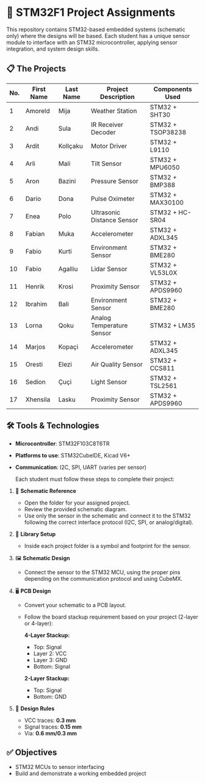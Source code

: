 # 🧪 STM32F1 Project Assignments

This repository contains STM32-based embedded systems (schematic only) where the designs will be based. Each student has a unique sensor module to interface with an STM32 microcontroller, applying sensor integration, and system design skills.

## 📋 The Projects

| No. | First Name | Last Name     | Project Description         | Components Used         |
|-----|------------|---------------|-----------------------------|--------------------------|
| 1   | Amoreld    | Mija          | Weather Station             | STM32 + SHT30            |
| 2   | Andi       | Sula          | IR Receiver Decoder         | STM32 + TSOP38238        |
| 3   | Ardit      | Kollçaku      | Motor Driver                | STM32 + L9110            |
| 4   | Arli       | Mali          | Tilt Sensor                 | STM32 + MPU6050          |
| 5   | Aron       | Bazini        | Pressure Sensor             | STM32 + BMP388           |
| 6   | Dario      | Dona          | Pulse Oximeter              | STM32 + MAX30100         |
| 7   | Enea       | Polo          | Ultrasonic Distance Sensor  | STM32 + HC-SR04          |
| 8   | Fabian     | Muka          | Accelerometer               | STM32 + ADXL345          |
| 9   | Fabio      | Kurti         | Environment Sensor          | STM32 + BME280           |
| 10  | Fabio      | Agalliu       | Lidar Sensor                | STM32 + VL53L0X          |
| 11  | Henrik     | Krosi         | Proximity Sensor            | STM32 + APDS9960         |
| 12  | Ibrahim    | Bali          | Environment Sensor          | STM32 + BME280           |
| 13  | Lorna      | Qoku          | Analog Temperature Sensor   | STM32 + LM35             |
| 14  | Marjos     | Kopaçi        | Accelerometer               | STM32 + ADXL345          |
| 15  | Oresti     | Elezi         | Air Quality Sensor          | STM32 + CCS811           |
| 16  | Sedion     | Çuçi          | Light Sensor                | STM32 + TSL2561          |
| 17  | Xhensila   | Lasku         | Proximity Sensor            | STM32 + APDS9960         |

## 🛠️ Tools & Technologies

- **Microcontroller**: STM32F103C8T6TR
- **Platforms to use**: STM32CubeIDE, Kicad V6+
- **Communication**: I2C, SPI, UART (varies per sensor)

  Each student must follow these steps to complete their project:

1. 🔧 **Schematic Reference**
   - Open the folder for your assigned project.
   - Review the provided schematic diagram.
   - Use only the sensor in the schematic and connect it to the STM32 following the correct interface protocol (I2C, SPI, or analog/digital).

2. 🧩 **Library Setup**
   - Inside each project folder is a symbol and footprint for the sensor.

3. 🖼️ **Schematic Design**
   - Connect the sensor to the STM32 MCU, using the proper pins depending on the communication protocol and using CubeMX.

4. 🖥️ **PCB Design**
   - Convert your schematic to a PCB layout.
   - Follow the board stackup requirement based on your project (2-layer or 4-layer):

     **4-Layer Stackup:**
     - Top: Signal  
     - Layer 2: VCC  
     - Layer 3: GND
     - Bottom: Signal  

     **2-Layer Stackup:**
     - Top: Signal  
     - Bottom: GND

5. 📏 **Design Rules**
   - VCC traces: **0.3 mm**
   - Signal traces: **0.15 mm**
   - Via: **0.6 mm/0.3 mm**

## ✅ Objectives

- STM32 MCUs to sensor interfacing
- Build and demonstrate a working embedded project
